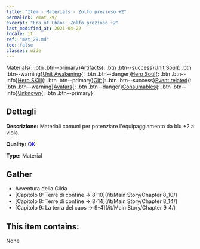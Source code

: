 ```yaml
---
title: "Item - Materials - Zolfo prezioso +2"
permalink: /mat_29/
excerpt: "Era of Chaos  Zolfo prezioso +2"
last_modified_at: 2021-04-22
locale: it
ref: "mat_29.md"
toc: false
classes: wide
---
```

 [Materials](/ItemsIT/){: .btn .btn--primary}[Artifacts](/ItemsIT/Artifacts/){: .btn .btn--success}[Unit Soul](/ItemsIT/UnitSoul/){: .btn .btn--warning}[Unit Awakening](/ItemsIT/UnitAwakening/){: .btn .btn--danger}[Hero Soul](/ItemsIT/HeroSoul/){: .btn .btn--info}[Hero SKill](/ItemsIT/HeroSkill/){: .btn .btn--primary}[Gift](/ItemsIT/Gift/){: .btn .btn--success}[Event related](/ItemsIT/Events/){: .btn .btn--warning}[Avatars](/ItemsIT/Avatars/){: .btn .btn--danger}[Consumables](/ItemsIT/Consumables/){: .btn .btn--info}[Unknown](/ItemsIT/Unknown/){: .btn .btn--primary}

## Dettagli
 **Descrizione:** Materiali comuni per potenziare l'equipaggiamento da blu +2 a viola.

 **Quality:** <span style="color: #0000CD">OK</span>

 **Type:** Material

## Gather

*    Avventura della Gilda 
*    [Capitolo 8: Terre di confine -> 8-10](/it/Main Story/Chapter 8_10/) 
*    [Capitolo 8: Terre di confine -> 8-14](/it/Main Story/Chapter 8_14/) 
*    [Capitolo 9: La terra del caos -> 9-4](/it/Main Story/Chapter 9_4/) 

## This item contains:

  None

